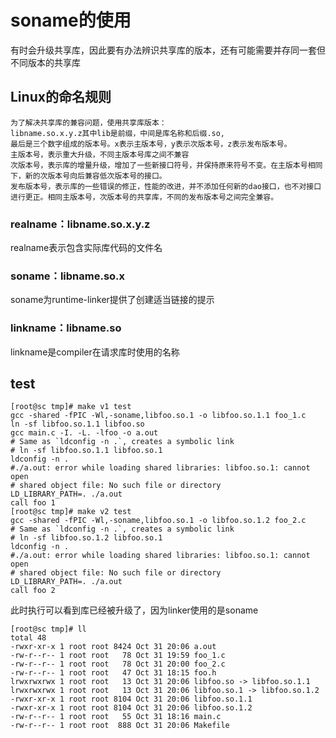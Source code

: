 # soname的使用
有时会升级共享库，因此要有办法辨识共享库的版本，还有可能需要并存同一套但不同版本的共享库

## Linux的命名规则
```
为了解决共享库的兼容问题，使用共享库版本：
libname.so.x.y.z其中lib是前缀，中间是库名称和后缀.so,
最后是三个数字组成的版本号。x表示主版本号，y表示次版本号，z表示发布版本号。
主版本号，表示重大升级，不同主版本号库之间不兼容
次版本号，表示库的增量升级，增加了一些新接口符号，并保持原来符号不变。在主版本号相同下，新的次版本号向后兼容低次版本号的接口。
发布版本号，表示库的一些错误的修正，性能的改进，并不添加任何新的dao接口，也不对接口进行更正。相同主版本号，次版本号的共享库，不同的发布版本号之间完全兼容。
```
### realname：libname.so.x.y.z
realname表示包含实际库代码的文件名

### soname：libname.so.x
soname为runtime-linker提供了创建适当链接的提示

### linkname：libname.so
linkname是compiler在请求库时使用的名称

## test
```
[root@sc tmp]# make v1 test
gcc -shared -fPIC -Wl,-soname,libfoo.so.1 -o libfoo.so.1.1 foo_1.c
ln -sf libfoo.so.1.1 libfoo.so
gcc main.c -I. -L. -lfoo -o a.out
# Same as `ldconfig -n .`, creates a symbolic link
# ln -sf libfoo.so.1.1 libfoo.so.1
ldconfig -n .
#./a.out: error while loading shared libraries: libfoo.so.1: cannot open 
# shared object file: No such file or directory
LD_LIBRARY_PATH=. ./a.out
call foo 1
[root@sc tmp]# make v2 test
gcc -shared -fPIC -Wl,-soname,libfoo.so.1 -o libfoo.so.1.2 foo_2.c
# Same as `ldconfig -n .`, creates a symbolic link
# ln -sf libfoo.so.1.2 libfoo.so.1
ldconfig -n .
#./a.out: error while loading shared libraries: libfoo.so.1: cannot open 
# shared object file: No such file or directory
LD_LIBRARY_PATH=. ./a.out
call foo 2
```
此时执行可以看到库已经被升级了，因为linker使用的是soname

```
[root@sc tmp]# ll
total 48
-rwxr-xr-x 1 root root 8424 Oct 31 20:06 a.out
-rw-r--r-- 1 root root   78 Oct 31 19:59 foo_1.c
-rw-r--r-- 1 root root   78 Oct 31 20:00 foo_2.c
-rw-r--r-- 1 root root   47 Oct 31 18:15 foo.h
lrwxrwxrwx 1 root root   13 Oct 31 20:06 libfoo.so -> libfoo.so.1.1
lrwxrwxrwx 1 root root   13 Oct 31 20:06 libfoo.so.1 -> libfoo.so.1.2
-rwxr-xr-x 1 root root 8104 Oct 31 20:06 libfoo.so.1.1
-rwxr-xr-x 1 root root 8104 Oct 31 20:06 libfoo.so.1.2
-rw-r--r-- 1 root root   55 Oct 31 18:16 main.c
-rw-r--r-- 1 root root  888 Oct 31 20:06 Makefile
```
